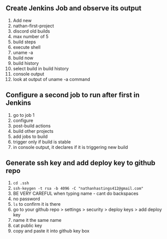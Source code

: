 ## Create Jenkins Job and observe its output
1. Add new
2. nathan-first-project
3. discord old builds
4. max number of 5
5. build steps
6. execute shell
7. uname -a
8. build now
9. build history
10. select build in build history
11. console output
12. look at output of uname -a command

## Configure a second job to run after first in Jenkins
1. go to job 1
2. configure
3. post-build actions
4. build other projects
5. add jobs to build
6. trigger only if build is stable
7. in console output, it declares if it is triggering new build

## Generate ssh key and add deploy key to github repo
1. `cd .ssh`
2. `ssh-keygen -t rsa -b 4096 -C "nathanhastings412@gmail.com"`
3. BE VERY CAREFUL when typing name - cant do backspaces
4. no password
5. `ls` to confirm it is there
6. go to your github repo > settings > security > deploy keys > add deploy key
7. name it the same name
8. cat public key
9. copy and paste it into github key box




